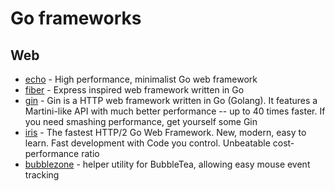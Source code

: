 # Go frameworks

## Web

* [echo](https://github.com/labstack/echo) - High performance, minimalist Go web framework
* [fiber](https://github.com/gofiber/fiber) -  Express inspired web framework written in Go
* [gin](https://github.com/gin-gonic/gin) - Gin is a HTTP web framework written in Go (Golang). It features a Martini-like API with much better performance -- up to 40 times faster. If you need smashing performance, get yourself some Gin
* [iris](https://github.com/kataras/iris) - The fastest HTTP/2 Go Web Framework. New, modern, easy to learn. Fast development with Code you control. Unbeatable cost-performance ratio
* [bubblezone](https://github.com/lrstanley/bubblezone) - helper utility for BubbleTea, allowing easy mouse event tracking